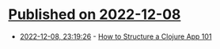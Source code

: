 # [Published on 2022-12-08](index.md)

* [2022-12-08, 23:19:26](https://lobste.rs/s/kyfuhp/how_structure_clojure_app_101) - [How to Structure a Clojure App 101](https://mccue.dev/pages/12-7-22-clojure-web-primer)
